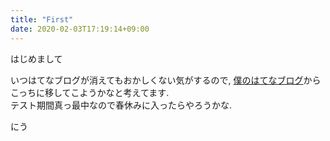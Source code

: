 ```yaml
---
title: "First"
date: 2020-02-03T17:19:14+09:00
---
```


はじめまして

いつはてなブログが消えてもおかしくない気がするので, [僕のはてなブログ](https://niuez.hatenablog.com/)からこっちに移してこようかなと考えてます.  
テスト期間真っ最中なので春休みに入ったらやろうかな.

にう
